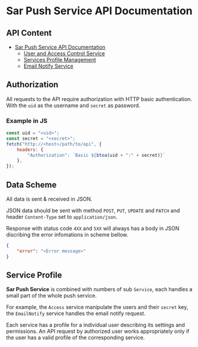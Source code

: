 # Sar Push Service API Documentation

## API Content
- [Sar Push Service API Documentation](./index.md)
  - [User and Access Control Service](./access.md)
  - [Services Profile Management](./services.md)
  - [Email Notify Service](./notify.md)


## Authorization

All requests to the API require authorization with HTTP basic authentication. With the `uid` as the username and `secret` as password.

### Example in JS

```js
const uid = "<uid>";
const secret = "<secret>";
fetch("http://<host>/path/to/api", {
    headers: {
        "Authorization": `Basic ${btoa(uid + ":" + secret)}`
    },
});
```


## Data Scheme

All data is sent & received in JSON.

JSON data should be sent with method `POST`, `PUT`, `UPDATE` and `PATCH` and header `Content-Type` set to `application/json`.

Response with status code `4XX` and `5XX` will always has a body in JSON discribing the error infomations in scheme bellow.

```json
{
    "error": "<Error message>"
}
``` 


## Service Profile

**Sar Push Service** is combined with numbers of sub `Service`, each handles a small part of the whole push service.

For example, the `Access` service manipulate the users and their `secret` key, the `EmailNotify` service handles the email notify request.

Each service has a profile for a individual user describing its settings and permissions. An API request by authorized user works appropriately only if the user has a valid profile of the corresponding service.
